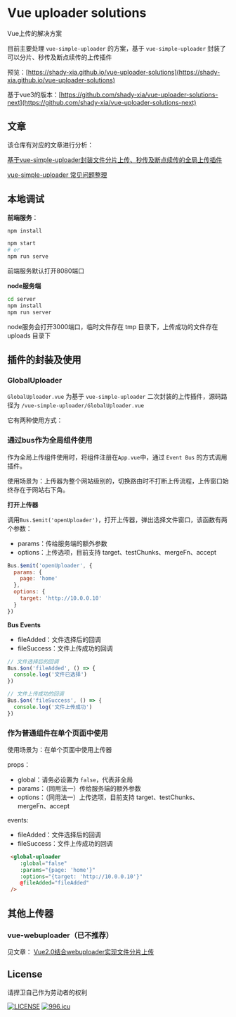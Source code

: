# Vue uploader solutions

Vue上传的解决方案

目前主要处理 `vue-simple-uploader` 的方案，基于 `vue-simple-uploader` 封装了可以分片、秒传及断点续传的上传插件

预览：[https://shady-xia.github.io/vue-uploader-solutions](https://shady-xia.github.io/vue-uploader-solutions)

基于vue3的版本：[https://github.com/shady-xia/vue-uploader-solutions-next](https://github.com/shady-xia/vue-uploader-solutions-next)

## 文章

该仓库有对应的文章进行分析：

[基于vue-simple-uploader封装文件分片上传、秒传及断点续传的全局上传插件](https://www.cnblogs.com/xiahj/p/vue-simple-uploader.html)

[vue-simple-uploader 常见问题整理](https://www.cnblogs.com/xiahj/p/15950975.html)

## 本地调试

**前端服务**：
```bash
npm install

npm start
# or
npm run serve
```

前端服务默认打开8080端口

**node服务端**

```bash
cd server
npm install
npm run server
```

node服务会打开3000端口，临时文件存在 tmp 目录下，上传成功的文件存在 uploads 目录下

## 插件的封装及使用

### GlobalUploader

`GlobalUploader.vue` 为基于 `vue-simple-uploader` 二次封装的上传插件，源码路径为 `/vue-simple-uploader/GlobalUploader.vue`

它有两种使用方式：

### 通过bus作为全局组件使用

作为全局上传组件使用时，将组件注册在`App.vue`中，通过 `Event Bus` 的方式调用插件。

使用场景为：上传器为整个网站级别的，切换路由时不打断上传流程，上传窗口始终存在于网站右下角。

**打开上传器**

调用`Bus.$emit('openUploader')`，打开上传器，弹出选择文件窗口，该函数有两个参数：

* params：传给服务端的额外参数
* options：上传选项，目前支持 target、testChunks、mergeFn、accept

```js
Bus.$emit('openUploader', {
  params: {
    page: 'home'
  },
  options: {
    target: 'http://10.0.0.10'
  }
})
```

**Bus Events**

* fileAdded：文件选择后的回调
* fileSuccess：文件上传成功的回调

```js
// 文件选择后的回调
Bus.$on('fileAdded', () => {
  console.log('文件已选择')
})

// 文件上传成功的回调
Bus.$on('fileSuccess', () => {
  console.log('文件上传成功')
})
```

### 作为普通组件在单个页面中使用

使用场景为：在单个页面中使用上传器

props：
* global：请务必设置为 `false`，代表非全局
* params：（同用法一）传给服务端的额外参数
* options：（同用法一）上传选项，目前支持 target、testChunks、mergeFn、accept

events:
* fileAdded：文件选择后的回调
* fileSuccess：文件上传成功的回调

```html
 <global-uploader
    :global="false"
    :params="{page: 'home'}"
    :options="{target: 'http://10.0.0.10'}"
    @fileAdded="fileAdded"
 />
```

## 其他上传器

### vue-webuploader（已不推荐）

见文章：
[Vue2.0结合webuploader实现文件分片上传](https://www.cnblogs.com/xiahj/p/8529545.html)

## License

请捍卫自己作为劳动者的权利

[![LICENSE](https://img.shields.io/badge/license-Anti%20996-blue.svg)](https://github.com/996icu/996.ICU/blob/master/LICENSE)
[![996.icu](https://img.shields.io/badge/link-996.icu-red.svg)](https://996.icu)
